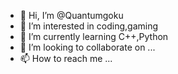 - 👋 Hi, I’m @Quantumgoku
- 👀 I’m interested in coding,gaming
- 🌱 I’m currently learning C++,Python
- 💞️ I’m looking to collaborate on ...
- 📫 How to reach me ...

<!---
Quantumgoku/Quantumgoku is a ✨ special ✨ repository because its `README.md` (this file) appears on your GitHub profile.
You can click the Preview link to take a look at your changes.
--->
